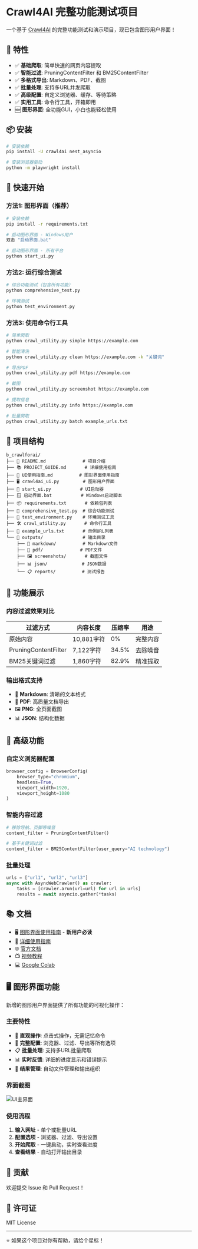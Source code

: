 # Crawl4AI 完整功能测试项目

一个基于 [Crawl4AI](https://github.com/unclecode/crawl4ai) 的完整功能测试和演示项目，现已包含图形用户界面！

## 🚀 特性

- ✅ **基础爬取**: 简单快速的网页内容提取
- ✅ **智能过滤**: PruningContentFilter 和 BM25ContentFilter
- ✅ **多格式导出**: Markdown、PDF、截图
- ✅ **批量处理**: 支持多URL并发爬取
- ✅ **高级配置**: 自定义浏览器、缓存、等待策略
- ✅ **实用工具**: 命令行工具，开箱即用
- 🆕 **图形界面**: 全功能GUI，小白也能轻松使用

## 📦 安装

```bash
# 安装依赖
pip install -U crawl4ai nest_asyncio

# 安装浏览器驱动
python -m playwright install
```

## 🎯 快速开始

### 方法1: 图形界面（推荐）

```bash
# 安装依赖
pip install -r requirements.txt

# 启动图形界面 - Windows用户
双击 "启动界面.bat"

# 启动图形界面 - 所有平台
python start_ui.py
```

### 方法2: 运行综合测试

```bash
# 综合功能测试（包含所有功能）
python comprehensive_test.py

# 环境测试
python test_environment.py
```

### 方法3: 使用命令行工具

```bash
# 简单爬取
python crawl_utility.py simple https://example.com

# 智能清洗
python crawl_utility.py clean https://example.com -k "关键词"

# 导出PDF
python crawl_utility.py pdf https://example.com

# 截图
python crawl_utility.py screenshot https://example.com

# 提取信息
python crawl_utility.py info https://example.com

# 批量爬取
python crawl_utility.py batch example_urls.txt
```

## 📁 项目结构

```
b_crawlforai/
├── 📄 README.md              # 项目介绍
├── 📚 PROJECT_GUIDE.md       # 详细使用指南
├── 📖 UI使用指南.md          # 图形界面使用指南
├── 🖥️ crawl4ai_ui.py         # 图形用户界面
├── 🚀 start_ui.py           # UI启动器
├── 🪟 启动界面.bat           # Windows启动脚本
├── 📦 requirements.txt       # 依赖包列表
├── 🧪 comprehensive_test.py  # 综合功能测试
├── 🔧 test_environment.py    # 环境测试工具
├── 🛠️ crawl_utility.py       # 命令行工具
├── 📝 example_urls.txt       # 示例URL列表
└── 📂 outputs/               # 输出目录
    ├── 📄 markdown/          # Markdown文件
    ├── 📄 pdf/              # PDF文件
    ├── 🖼️ screenshots/       # 截图文件
    ├── 📊 json/             # JSON数据
    └── 📋 reports/          # 测试报告
```

## 🎨 功能展示

### 内容过滤效果对比

| 过滤方式 | 内容长度 | 压缩率 | 用途 |
|---------|---------|--------|------|
| 原始内容 | 10,881字符 | 0% | 完整内容 |
| PruningContentFilter | 7,122字符 | 34.5% | 去除噪音 |
| BM25关键词过滤 | 1,860字符 | 82.9% | 精准提取 |

### 输出格式支持

- 📝 **Markdown**: 清晰的文本格式
- 📄 **PDF**: 高质量文档导出  
- 🖼️ **PNG**: 全页面截图
- 📊 **JSON**: 结构化数据

## 🔧 高级功能

### 自定义浏览器配置

```python
browser_config = BrowserConfig(
    browser_type="chromium",
    headless=True,
    viewport_width=1920,
    viewport_height=1080
)
```

### 智能内容过滤

```python
# 移除导航、页脚等噪音
content_filter = PruningContentFilter()

# 基于关键词过滤
content_filter = BM25ContentFilter(user_query="AI technology")
```

### 批量处理

```python
urls = ["url1", "url2", "url3"]
async with AsyncWebCrawler() as crawler:
    tasks = [crawler.arun(url=url) for url in urls]
    results = await asyncio.gather(*tasks)
```

## 📚 文档

- 🖥️ [图形界面使用指南](UI使用指南.md) - **新用户必读**
- 📖 [详细使用指南](PROJECT_GUIDE.md)
- 🌐 [官方文档](https://crawl4ai.com/mkdocs/)
- 📺 [视频教程](https://www.bilibili.com/video/BV1Vx4y1g7bp/)
- 💻 [Google Colab](https://colab.research.google.com/drive/1wz8u30rvbq6Scodye9AGCw8Qg_Z8QGsk)

## 🖥️ 图形界面功能

新增的图形用户界面提供了所有功能的可视化操作：

### 主要特性
- 🎯 **直观操作**: 点击式操作，无需记忆命令
- 🔧 **完整配置**: 浏览器、过滤、导出等所有选项
- 📋 **批量处理**: 支持多URL批量爬取
- 📊 **实时反馈**: 详细的进度显示和错误提示
- 💾 **结果管理**: 自动文件管理和输出组织

### 界面截图
![UI主界面](docs/ui-main.png)

### 使用流程
1. **输入网址** - 单个或批量URL
2. **配置选项** - 浏览器、过滤、导出设置
3. **开始爬取** - 一键启动，实时查看进度
4. **查看结果** - 自动打开输出目录

## 🤝 贡献

欢迎提交 Issue 和 Pull Request！

## 📄 许可证

MIT License

---

⭐ 如果这个项目对你有帮助，请给个星标！ 